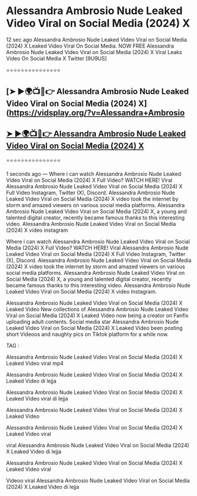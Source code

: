 ﻿# Alessandra Ambrosio Nude Leaked Video Viral on Social Media (2024) X



12 sec ago Alessandra Ambrosio Nude Leaked Video Viral on Social Media (2024) X Leaked Video Viral On Social Media. NOW FREE Alessandra Ambrosio Nude Leaked Video Viral on Social Media (2024) X Viral Leaks Video On Social Media X Twitter [9U9US]

⭐⭐⭐⭐⭐⭐⭐⭐⭐⭐⭐⭐⭐⭐⭐

## [➤ ►🌍📺📱👉 Alessandra Ambrosio Nude Leaked Video Viral on Social Media (2024) X](https://vidsplay.org/?v=Alessandra+Ambrosio

## [➤ ►🌍📺📱👉 Alessandra Ambrosio Nude Leaked Video Viral on Social Media (2024) X](https://vidsplay.org/?v=Alessandra+Ambrosio)


⭐⭐⭐⭐⭐⭐⭐⭐⭐⭐⭐⭐⭐⭐⭐



1 seconds ago — Where i can watch Alessandra Ambrosio Nude Leaked Video Viral on Social Media (2024) X Full Video? WATCH HERE! Viral Alessandra Ambrosio Nude Leaked Video Viral on Social Media (2024) X Full Video Instagram, Twitter (X), Discord. Alessandra Ambrosio Nude Leaked Video Viral on Social Media (2024) X video took the internet by storm and amazed viewers on various social media platforms. Alessandra Ambrosio Nude Leaked Video Viral on Social Media (2024) X, a young and talented digital creator, recently became famous thanks to this interesting video. Alessandra Ambrosio Nude Leaked Video Viral on Social Media (2024) X video instagram

Where i can watch Alessandra Ambrosio Nude Leaked Video Viral on Social Media (2024) X Full Video? WATCH HERE! Viral Alessandra Ambrosio Nude Leaked Video Viral on Social Media (2024) X Full Video Instagram, Twitter (X), Discord. Alessandra Ambrosio Nude Leaked Video Viral on Social Media (2024) X video took the internet by storm and amazed viewers on various social media platforms. Alessandra Ambrosio Nude Leaked Video Viral on Social Media (2024) X, a young and talented digital creator, recently became famous thanks to this interesting video. Alessandra Ambrosio Nude Leaked Video Viral on Social Media (2024) X video Instagram.

Alessandra Ambrosio Nude Leaked Video Viral on Social Media (2024) X Leaked Video New collections of Alessandra Ambrosio Nude Leaked Video Viral on Social Media (2024) X Leaked Video now being a creator on Fanfix uploading adult contents. Social media star Alessandra Ambrosio Nude Leaked Video Viral on Social Media (2024) X Leaked Video been posting short Videoos and naughty pics on Tiktok platform for a while now.

TAG :

 

Alessandra Ambrosio Nude Leaked Video Viral on Social Media (2024) X Leaked Video viral mp4

 

Alessandra Ambrosio Nude Leaked Video Viral on Social Media (2024) X Leaked Video di lejja

 

Alessandra Ambrosio Nude Leaked Video Viral on Social Media (2024) X Leaked Video viral di lejja

 

Alessandra Ambrosio Nude Leaked Video Viral on Social Media (2024) X Leaked Video

 

Alessandra Ambrosio Nude Leaked Video Viral on Social Media (2024) X Leaked Video viral

 

viral Alessandra Ambrosio Nude Leaked Video Viral on Social Media (2024) X Leaked Video di lejja

 

Alessandra Ambrosio Nude Leaked Video Viral on Social Media (2024) X Leaked Video viral

 

Videoo viral Alessandra Ambrosio Nude Leaked Video Viral on Social Media (2024) X Leaked Video di lejja